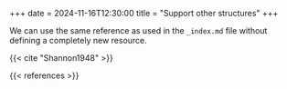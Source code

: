 +++ 
date  = 2024-11-16T12:30:00
title = "Support other structures"
+++

We can use the same reference as used in the `_index.md` file without defining a completely new
resource.

{{< cite "Shannon1948" >}}

{{< references >}}
